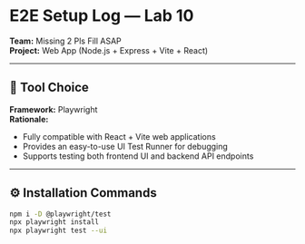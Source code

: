 # E2E Setup Log — Lab 10

**Team:** Missing 2 Pls Fill ASAP  
**Project:** Web App (Node.js + Express + Vite + React)  

---

## 🧰 Tool Choice

**Framework:** Playwright  
**Rationale:**  
- Fully compatible with React + Vite web applications  
- Provides an easy-to-use UI Test Runner for debugging    
- Supports testing both frontend UI and backend API endpoints

---

## ⚙️ Installation Commands
```bash
npm i -D @playwright/test
npx playwright install
npx playwright test --ui